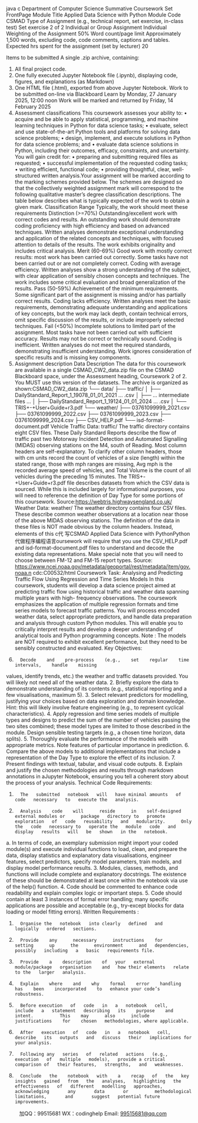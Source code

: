 java c
Department of Computer Science 
Summative Coursework Set FrontPage 
Module Title 
Applied Data Science with Python 
Module Code 
CSMAD 
Type of Assignment 
(e.g., technical report, set exercise, in-class test) 
Set exercise 2 of 2 
Individual or Group Assignment 
Individual 
Weighting of the Assignment 
50% 
Word count/page limit 
Approximately 1,500 words, excluding code, code comments, captions and 
tables. 
Expected hrs spent for the assignment (set by lecturer) 
20 



Items to be submitted 
A single .zip archive, containing: 
1. All final project code. 
2. One fully executed Jupyter 
Notebook file (.ipynb), displaying code, figures, and explanations (as Markdown) 
3. One HTML file (.html), exported from above Jupyter Notebook. 
Work to be submitted on-line via Blackboard Learn by 
Monday, 27 January 2025, 12:00 noon 
Work will be marked and returned by 
Friday, 14 February 2025 
1. Assessment classifications 
This coursework assesses   your   ability to:
•          acquire       and       be       able       to       apply      statistical,       programming,      and       machine       learning   techniques   in   Python for data science tasks;
•          evaluate,   select   and   use   state-of-the-art   Python   tools   and   platforms   for   solving   data   science   problems;
•          design,   implement, and   execute solutions   in   Python   for   data   science   problems;   and
•          evaluate       data       science       solutions       in       Python,       including       their       outcomes,      efficacy,   constraints, and   uncertainty.
You will gain   credit for:
•          preparing   and submitting   required   files   as   requested;
•          successful   implementation of the   requested coding tasks;
•          writing   efficient, functional   code;
•          providing thoughtful, clear,   well-structured   written   analysis.Your   assignment   will   be   marked   according   to   the   marking   schemes   provided   below.   The   schemes   are   designed   so   that   the   collectively   weighted   assignment    mark   will   correspond   to   the   following   qualitative    master’s    degree   classification   descriptions.   The   table   below   describes   what   is   typically   expected   of   the   work   to   obtain   a   given   mark.
Classification Range 
Typically, the work should meet these requirements 
Distinction (>=70%) Outstanding/excellent    work with    correct codes and results. An outstanding work should demonstrate coding proficiency with high efficiency    and    based    on    advanced    techniques.    Written analyses demonstrate    exceptional       understanding    and application    of the related concepts and techniques, with focused attention to details of the    results.       The    work exhibits originality and    includes critical analysis. 
Merit (60-69%) Good work with mostly correct results: most work has been carried out    correctly.    Some tasks    have    not    been    carried    out    or    are    not completely correct.             Coding with average efficiency.             Written analyses show a strong    understanding of the subject, with clear application of sensibly chosen concepts and techniques.    The work includes some critical evaluation and broad generalization of the results. 
Pass (50-59%) Achievement of the minimum requirements. Some significant part of the assignment is missing and/or has    partially correct    results. Coding       lacks          efficiency.                   Written       analyses          meet          the       basic requirements,          demonstrating             adequate             understanding             and applications of key concepts, but the work may lack depth, contain technical errors, omit specific discussion of the results, or include improperly selected techniques. 
Fail (<50%) Incomplete solutions to limited part of the assignment. Most tasks have not been carried out with sufficient accuracy.    Results may not be    correct    or    technically    sound.          Coding    is inefficient.          Written analyses do not meet the required standards, demonstrating insufficient understanding. Work ignores consideration of specific results and is missing key components. 
2. Assignment description 
Data Description The   data   for   this   coursework   are   available   in   a   single CSMAD_CW2_data.zip file   on the CSMAD   Blackboard   space,   under the Assessment heading, Coursework 2 of 2.    You MUST use this version   of the datasets.    The archive   is   organized   as   shown:CSMAD_CW2_data.zip └── data/ ├── traffic/ │ ├── DailyStandard_Report_1_19078_01_01_2021 … .csv │ ├── ... intermediate files ... │ ├── DailyStandard_Report_1_19124_01_01_2024 … .csv │ └── TRIS+-+User+Guide+r3.pdf └── weather/ ├── 03761099999_2021.csv ├── 03761099999_2022.csv ├── 03761099999_2023.csv ├── 03761099999_2024.csv ├── CSV_HELP.pdf └── isd-format-document.pdf 
Vehicle Traffic Data: traffic/ The traffic directory contains eight CSV files.   These   Daily   Standard Reports describe   the flow of traffic   past two   Motorway   Incident   Detection and Automated Signalling   (MIDAS) observing stations on the   M4, south of   Reading.    Most column headers   are   self-explanatory.    To   clarify   other   column   headers,   those   with cm units   record   the   count   of vehicles   of   a   size   (length)   within the   stated   range, those with mph ranges   are    missing, Avg mph is    the    recorded    average    speed    of      vehicles,      and Total Volume is the   count of all vehicles during the   preceding   15   minutes.
The   TRIS+-+User+Guide+r3.pdf   file   describes   datasets   from   which   the   CSV   data is   sourced.    While this   is   included   largely for   informational   purposes,   you will   need   to   reference the definition   of Day Type for some   portions of   this   coursework.
Source:https://webtris.highwaysengland.co.uk/ 
Weather Data: weather/ The   weather   directory   contains   four   CSV   files.      These   describe   common   weather   observations   at   a   location   near those   of the   above   MIDAS   observing   stations.    The   definition   of   the   data   in   these   files   is NOT made   obvious   by   the   column   headers.   Instead,   elements   of   this   c代 写CSMAD Applied Data Science with PythonPython
代做程序编程语言oursework   will   require   that   you   use   the   CSV_HELP.pdf and   isd-format-document.pdf   files to   understand   and decode the   existing   data   representations.      Make   special   note   that   you   will   need to   choose   between   FM-12   and   FM-15 report types.
Source:
https://www.ncei.noaa.gov/metadata/geoportal/rest/metadata/item/gov.noaa.n cdc:C00532/html
Coursework Task: Analysing and Predicting Traffic Flow Using Regression and Time Series Models In   this   coursework,   students   will   develop   a   data   science   project   aimed   at   predicting   traffic flow using historical traffic and weather data spanning   multiple years with high-   frequency    observations.          The    coursework    emphasizes    the    application    of      multiple   regression    formats    and    time    series    models    to    forecast    traffic    patterns.            You      will   process      encoded      weather      data,      select      appropriate      predictors,      and      handle      data   preparation   and   analysis   through   custom   Python   modules.       This   will   enable   you   to   critically   interpret   results and   develop   a deeper   understanding of   analytical tools   and   Python   programming concepts.
Note : The   models   are NOT required to   exhibit   excellent   performance,   but they   need   to   be sensibly constructed   and   evaluated.
Key Objectives: 
1.       Decode    and    pre-process    (e.g.,    set    regular    time    intervals,    handle    missing
values, identify trends, etc.) the weather and traffic datasets   provided.    You   will   likely   not   need all of the   weather   data.
2.       Briefly explore the   data   to   demonstrate   understanding   of   its   contents   (e.g.,   statistical   reporting and a few visualisations,   maximum 5).
3.       Select    relevant    predictors   for   modelling,   justifying   your   choices   based   on   data    exploration    and      domain       knowledge.             Hint:    this    will       likely    involve   feature engineering   (e.g., to   represent cyclical   characteristics).
4.       Apply    regression   and   time   series   models   of   multiple   types   and   designs   to   predict the sum of the number of vehicles passing the two sites combined;   these   model   types   are   limited   to   those   described   in   the   module.       Design   sensible testing targets   (e.g., a chosen time   horizon,   data splits).
5.       Thoroughly    evaluate    the       performance    of      the      models      with      appropriate   metrics.    Note features of   particular   importance   in   prediction.
6.       Compare   the    above    models   to   additional   implementations   that   include   a   representation of the Day Type to explore the   effect   of   its   inclusion.
7.       Present findings with   textual,   tabular,   and   visual   code   outputs.
8.       Explain          and       justify       the       chosen          methodologies       and          results       through   markdown annotations   in aJupyter   Notebook, ensuring you tell a   coherent   story about the   process of your   analysis.
Technical Code Requirements: 
1.       The   submitted   notebook   will   have minimal amounts   of   code   necessary   to   execute the   analysis.
2.       Analysis    code    will      reside      in    self-designed      external modules or      package   directory to   promote   exploration   of   code   reusability   and   modularity.      Only   the   code   necessary to   operate the   module   code   and   display   results   will   be   shown   in the   notebook.
a.         In terms of code, an exemplary submission   might import your coded   module(s)    and      execute       individual    functions to       load,    clean,      and prepare          the data,          display          statistics             and          explanatory          data   visualisations,   engineer   features,   select    predictors,    specify    model   parameters, train   models,   and   display   model   performance   results. 
3.       Modules,       classes,       methods,       and       functions      will       include      complete       and   explanatory   docstrings.    The   existence   of these   should   be demonstrated at   least once within the   notebook via   use of the   help()   function.
4.       Code      should       be    commented      to       enhance    code       readability      and    explain   complex   logic or   important steps.
5.       Code    should    contain    at   least   3    instances   of   formal   error   handling;   many   specific applications are   possible and acceptable   (e.g., try-except   blocks   for   data   loading   or   model fitting errors).
Written Requirements : 
1.       Organise the   notebook   into clearly   defined   and   logically   ordered   sections.
2.       Provide    any      necessary      instructions    for      setting      up      the      environment      and   dependencies,   possibly   including   a   basic   requirements file.
3.       Provide    a    description    of   your   external    module/package   organisation    and   how their elements   relate to the   larger   analysis.
4.       Explain    where    and    why    formal    error    handling    has    been    incorporated    to   enhance your code’s   robustness.
5.       Before execution   of   code   in   a   notebook   cell,   include   a   statement   describing   its    purpose    and    intent.          This    may      also      include    justifications    for    chosen   methodologies, where applicable.
6.       After   execution   of   code   in   a   notebook   cell,   describe   its   outputs   and   discuss   their   implications for your analysis.
7.       Following any   series   of   related   actions   (e.g.,   execution   of   multiple   models),   provide a critical comparison of   their features,   strengths,   and   weaknesses.
8.       Conclude   the    notebook   with    a    recap   of   the   key   insights   gained   from   the   analyses,   highlighting   the   effectiveness   of   different   modelling   approaches,   acknowledging       any       data       or          methodological       limitations,       and       suggest   potential future   improvements.



         
加QQ：99515681  WX：codinghelp  Email: 99515681@qq.com
